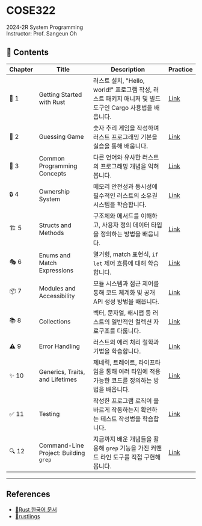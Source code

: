 # COSE322
2024-2R System Programming  
Instructor: Prof. Sangeun Oh

## 📖 Contents

| Chapter | Title                                      | Description                                                                                               | Practice |
|---------|--------------------------------------------|-----------------------------------------------------------------------------------------------------------|----------|
| 🌱 1    | Getting Started with Rust                  | 러스트 설치, "Hello, world!" 프로그램 작성, 러스트 패키지 매니저 및 빌드 도구인 Cargo 사용법을 배웁니다.         | [Link]()   |
| 🎲 2    | Guessing Game                              | 숫자 추리 게임을 작성하며 러스트 프로그래밍 기본을 실습을 통해 배웁니다.                                    | [Link]()   |
| 🔧 3    | Common Programming Concepts                | 다른 언어와 유사한 러스트의 프로그래밍 개념을 익혀봅니다.                                                 | [Link]()   |
| 🔒 4    | Ownership System                           | 메모리 안전성과 동시성에 필수적인 러스트의 소유권 시스템을 학습합니다.                                     | [Link]()  |
| 🏗️ 5    | Structs and Methods                        | 구조체와 메서드를 이해하고, 사용자 정의 데이터 타입을 정의하는 방법을 배웁니다.                             | [Link]()   |
| 🎭 6    | Enums and Match Expressions                | 열거형, match 표현식, `if let` 제어 흐름에 대해 학습합니다.                                               | [Link]()   |
| 📦 7    | Modules and Accessibility                  | 모듈 시스템과 접근 제어를 통해 코드 체계화 및 공개 API 생성 방법을 배웁니다.                               | [Link]()   |
| 📚 8    | Collections                                | 벡터, 문자열, 해시맵 등 러스트의 일반적인 컬렉션 자료구조를 다룹니다.                                      | [Link]()   |
| ⚠️ 9    | Error Handling                             | 러스트의 에러 처리 철학과 기법을 학습합니다.                                                              | [Link]()   |
| ✨ 10   | Generics, Traits, and Lifetimes            | 제네릭, 트레이트, 라이프타임을 통해 여러 타입에 적용 가능한 코드를 정의하는 방법을 배웁니다.               | [Link]()   |
| ✅ 11   | Testing                                    | 작성한 프로그램 로직이 올바르게 작동하는지 확인하는 테스트 작성법을 학습합니다.                             | [Link]()   |
| 🔍 12   | Command-Line Project: Building `grep`      | 지금까지 배운 개념들을 활용해 `grep` 기능을 가진 커맨드 라인 도구를 직접 구현해봅니다.                      | [Link]()   |

---

## References

- [🦀Rust 한국어 문서](https://doc.rust-kr.org/)
- [🦀rustlings](https://rustlings.cool/)
